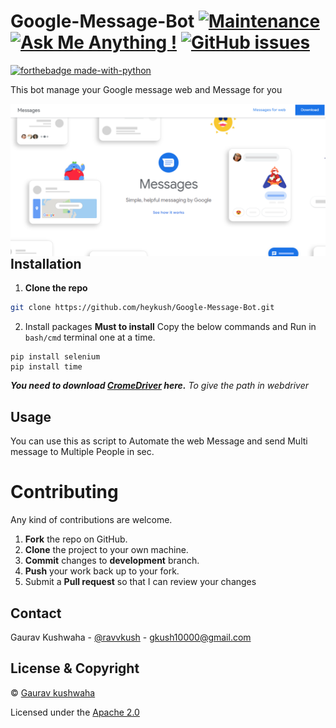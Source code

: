
# Google-Message-Bot  [![Maintenance](https://img.shields.io/badge/Maintained%3F-yes-green.svg)](https://GitHub.com/Naereen/StrapDown.js/graphs/commit-activity) [![Ask Me Anything !](https://img.shields.io/badge/Ask%20me-anything-1abc9c.svg)](https://GitHub.com/Naereen/ama) [![GitHub issues](https://img.shields.io/github/issues/Naereen/StrapDown.js.svg)](https://GitHub.com/Naereen/StrapDown.js/issues/)



[![forthebadge made-with-python](http://ForTheBadge.com/images/badges/made-with-python.svg)](https://www.python.org/) 


This bot manage your Google message web and Message for you


<img src="https://github.com/heykush/Google-Message-Bot/blob/master/Messages%20by%20Google%20-%20Google%20Chrome%2031-05-2020%2023_17_21.png?raw=true" align="right" />


## Installation
1. **Clone the repo**
```sh
git clone https://github.com/heykush/Google-Message-Bot.git
```

2. Install packages
 **Must to install**
 Copy the below commands and Run in `bash/cmd` terminal one at a time. 
 ~~~
 pip install selenium
 pip install time
~~~

***You need to download [CromeDriver](https://chromedriver.chromium.org/downloads) here.***
*To give the path in webdriver*

<!-- USAGE EXAMPLES -->
## Usage
You can use this as script to Automate the web Message and send Multi message to Multiple People in sec.  


Contributing
==========
Any kind of contributions are welcome.
1. **Fork** the repo on GitHub.
2. **Clone** the project to your own machine.
3. **Commit** changes to **development** branch.
4. **Push** your work back up to your fork.
5. Submit a **Pull request** so that I can review your changes

## Contact

Gaurav Kushwaha - [@ravvkush](https://instagram/ravvkush) - gkush10000@gmail.com


## License & Copyright
© [Gaurav kushwaha](https://heykush.github.io/)

Licensed under the [Apache 2.0](License)
